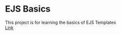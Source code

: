 <!-- Project title here -->

# EJS Basics

<!-- Example of project description -->

This project is for learning the basics of EJS Templates <br>
[Link](https://arcane-lowlands-12012.herokuapp.com/)

<!-- Example of code output -->
